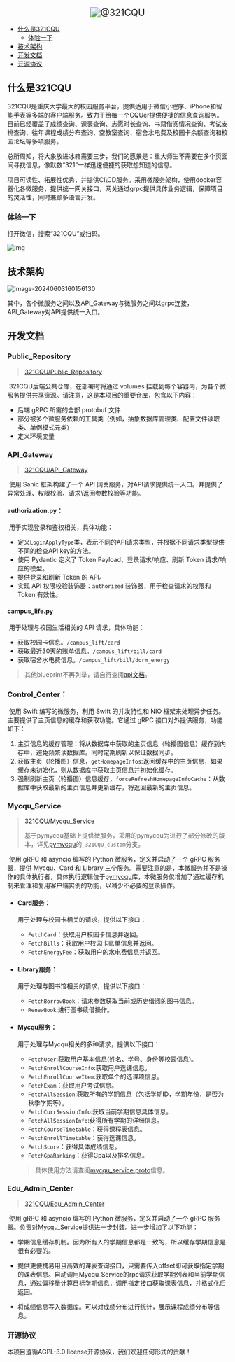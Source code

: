 <div align=center><img src="https://saladday-figure-bed.oss-cn-chengdu.aliyuncs.com/img/202406031629855.png" alt="@321CQU" style="zoom:150%" /></div>

- [什么是321CQU](#什么是321CQU)
  - [体验一下](#体验一下)
- [技术架构](#技术架构)
- [开发文档](#开发文档)
- [开源协议](#开源协议)

## 什么是321CQU

321CQU是重庆大学最大的校园服务平台，提供适用于微信小程序、iPhone和智能手表等多端的客户端服务。致力于给每一个CQUer提供便捷的信息查询服务。目前已经覆盖了成绩查询、课表查询、志愿时长查询、书籍借阅情况查询、考试安排查询、往年课程成绩分布查询、空教室查询、宿舍水电费及校园卡余额查询和校园论坛等多项服务。

总所周知，将大象放进冰箱需要三步，我们的愿景是：重大师生不需要在多个页面间寻找信息，像默数“321”一样迅速便捷的获取想知道的信息。

项目可读性、拓展性优秀，并提供CI\CD服务。采用微服务架构，使用docker容器化各微服务，提供统一网关接口，网关通过grpc提供具体业务逻辑，保障项目的灵活性，同时兼顾多语言开发。

### 体验一下

打开微信，搜索“321CQU”或扫码。

![img](https://saladday-figure-bed.oss-cn-chengdu.aliyuncs.com/img/202406041735956.jpg)

## 技术架构



![image-20240603160156130](https://saladday-figure-bed.oss-cn-chengdu.aliyuncs.com/img/202406031629963.png)

其中，各个微服务之间以及API_Gateway与微服务之间以grpc连接，API_Gateway对API提供统一入口。



## 开发文档

### Public_Repository

> [321CQU/Public_Repository](https://github.com/321CQU/Public_Repository)

​	321CQU后端公共仓库，在部署时将通过 volumes 挂载到每个容器内，为各个微服务提供共享资源。请注意，这是本项目的重要仓库，包含以下内容：

- 后端 gRPC 所需的全部 protobuf 文件
- 部分被多个微服务依赖的工具类（例如，抽象数据库管理类、配置文件读取类、单例模式元类）
- 定义环境变量

### API_Gateway

> [321CQU/API_Gateway](https://github.com/321CQU/API_Gateway)

​	使用 Sanic 框架构建了一个 API 网关服务，对API请求提供统一入口。并提供了异常处理、权限校验、请求\返回参数校验等功能。

#### authorization.py：

​	用于实现登录和鉴权相关，具体功能：

- 定义`LoginApplyType`类，表示不同的API请求类型，并根据不同请求类型提供不同的检查API key的方法。
- 使用 Pydantic 定义了 Token Payload、登录请求/响应、刷新 Token 请求/响应的模型。
- 提供登录和刷新 Token 的 API。
- 实现 API 权限校验装饰器：`authorized` 装饰器，用于检查请求的权限和 Token 有效性。

#### campus_life.py

​	用于处理与校园生活相关的 API 请求，具体功能：

- 获取校园卡信息。`/campus_lift/card`
- 获取最近30天的账单信息。`/campus_lift/bill/card`
- 获取宿舍水电费信息。`/campus_lift/bill/dorm_energy`

> 其他blueprint不再列举，请自行查阅[api文档](https://api.321cqu.com/docs)。

### Control_Center：

​	使用 Swift 编写的微服务，利用 Swift 的并发特性和 NIO 框架来处理异步任务。主要提供了主页信息的缓存和获取功能。它通过 gRPC 接口对外提供服务，功能如下：

1. 主页信息的缓存管理：将从数据库中获取的主页信息（轮播图信息）缓存到内存中，避免频繁读数据库。同时定期刷新以保证数据同步。
2. 获取主页（轮播图）信息，`getHomepageInfos`:返回缓存中的主页信息，如果缓存未初始化，则从数据库中获取主页信息并初始化缓存。
3. 强制刷新主页（轮播图）信息缓存，`forceRefreshHomepageInfoCache`：从数据库中获取最新的主页信息并更新缓存，将返回最新的主页信息。

### Mycqu_Service

> [321CQU/Mycqu_Service](https://github.com/321CQU/Mycqu_Service)
>
> 基于pymycqu基础上提供微服务，采用的pymycqu为进行了部分修改的版本，详见[pymycqu](https://github.com/ZhuLegend/pymycqu/tree/_321CQU_custom)的`_321CQU_custom`分支。

​	使用 gRPC 和 asyncio 编写的 Python 微服务，定义并启动了一个 gRPC 服务器，提供 Mycqu、Card 和 Library 三个服务。需要注意的是，本微服务并不是操作的具体执行者，具体执行逻辑位于[pymycqu](https://github.com/ZhuLegend/pymycqu/tree/_321CQU_custom)库，本微服务仅增加了通过缓存机制来管理和复用客户端实例的功能，以减少不必要的登录操作。

- #### Card服务：

  用于处理与校园卡相关的请求，提供以下接口：

  - `FetchCard`：获取用户校园卡信息并返回。
  - `FetchBills`：获取用户校园卡账单信息并返回。
  - `FetchEnergyFee`：获取用户的水电费信息并返回。

- #### Library服务：

  用于处理与图书馆相关的请求，提供以下接口：

  - `FetchBorrowBook`：请求参数获取当前或历史借阅的图书信息。
  - `RenewBook`:进行图书续借操作。

- #### Mycqu服务：

  用于处理与Mycqu相关的多种请求，提供以下接口：

  - `FetchUser`:获取用户基本信息(姓名、学号、身份等校园信息)。
  - `FetchEnrollCourseInfo`:获取用户选课信息。
  - `FetchEnrollCourseItem`:获取单个的选课项信息。
  - `FetchExam`：获取用户考试信息。
  - `FetchAllSession`:获取所有的学期信息（包括学期ID，学期年份，是否为秋季学期等）。
  - `FetchCurrSessionInfo`:获取当前学期信息具体信息。
  - `FetchAllSessionInfo`:获得所有学期的详细信息。
  - `FetchCourseTimetable`：获得课程表信息。
  - `FetchEnrollTimetable`：获得选课信息。
  - `FetchScore`：获得具体成绩信息。
  - `FetchGpaRanking`：获得Gpa以及排名信息。

  > 具体使用方法请查阅[mycqu_service.proto](https://github.com/321CQU/Public_Repository/blob/main/micro_services_protobuf/mycqu_service/mycqu_service.proto)信息。

### Edu_Admin_Center

> [321CQU/Edu_Admin_Center](https://github.com/321CQU/Edu_Admin_Center)

​	使用 gRPC 和 asyncio 编写的 Python 微服务，定义并启动了一个 gRPC 服务器。负责对Mycqu_Service提供进一步封装。进一步增加了以下功能：

- 学期信息缓存机制。因为所有人的学期信息都是一致的，所以缓存学期信息是很有必要的。

- 提供更便携易用且高效的课表查询接口，只需要传入offset即可获取指定学期的课表信息。自动调用Mycqu_Service的rpc请求获取学期列表和当前学期信息，通过偏移量计算目标学期信息，调用指定接口获取课表信息，并格式化后返回。
- 将成绩信息写入数据库。可以对成绩分布进行统计，展示课程成绩分布等信息。



### 开源协议

本项目遵循AGPL-3.0 license开源协议，我们欢迎任何形式的贡献！